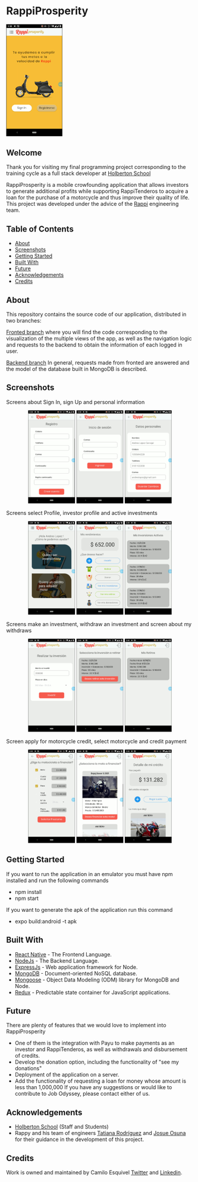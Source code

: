 # RappiProsperity

<img src="https://github.com/cmlesquivel/app-prosperity/blob/screenshots/vlcsnap-2020-07-23-23h42m46s337.png" width="30%">

## Welcome

Thank you for visiting my final programming project corresponding to the training cycle as a full stack developer at [Holberton School](https://www.holbertonschool.com/co)

RappiProsperity is a mobile crowfounding application that allows investors to generate additional profits while supporting RappiTenderos to acquire a loan for the purchase of a motorcycle and thus improve their quality of life.
This project was developed under the advice of the [Rappi](https://www.rappi.com.co/) engineering team.

## Table of Contents

- [About](#about)
- [Screenshots](#screenshots)
- [Getting Started](#getting)
- [Built With](#built)
- [Future](#future)
- [Acknowledgements](#acknowledgements)
- [Credits](#credits)

## About

This repository contains the source code of our application, distributed in two branches:

[Fronted branch](https://github.com/cmlesquivel/app-prosperity/tree/frontend-development) where you will find the code corresponding to the visualization of the multiple views of the app, as well as the navigation logic and requests to the backend to obtain the information of each logged in user.

[Backend branch](https://github.com/cmlesquivel/app-prosperity/tree/backend-development) In general, requests made from fronted are answered and the model of the database built in MongoDB is described.

## Screenshots

Screens about Sign In, sign Up and personal information

<p align="center">
<img width=25% src="https://github.com/cmlesquivel/app-prosperity/blob/screenshots/vlcsnap-2020-07-23-23h47m06s766.png">
<img width=25% src="https://github.com/cmlesquivel/app-prosperity/blob/screenshots/vlcsnap-2020-07-23-23h47m19s460.png">
<img width=25% src="https://github.com/cmlesquivel/app-prosperity/blob/screenshots/vlcsnap-2020-07-23-23h48m53s417.png">
</p>

Screens select Profile, investor profile and active investments

<p align="center">
<img width=25% src="https://github.com/cmlesquivel/app-prosperity/blob/screenshots/vlcsnap-2020-07-23-23h47m31s889.png">
<img width=25% src="https://github.com/cmlesquivel/app-prosperity/blob/screenshots/vlcsnap-2020-07-23-23h47m38s725.png">
<img width=25% src="https://github.com/cmlesquivel/app-prosperity/blob/screenshots/vlcsnap-2020-07-23-23h47m46s388.png">
</p>

Screens make an investment, withdraw an investment and screen about my withdraws

<p align="center">
<img width=25% src="https://github.com/cmlesquivel/app-prosperity/blob/screenshots/vlcsnap-2020-07-23-23h48m11s586.png">
<img width=25% src="https://github.com/cmlesquivel/app-prosperity/blob/screenshots/vlcsnap-2020-07-23-23h48m22s724.png">
<img width=25% src="https://github.com/cmlesquivel/app-prosperity/blob/screenshots/vlcsnap-2020-07-23-23h48m29s954.png">
</p>

Screen apply for motorcycle credit, select motorcycle and credit payment

<p align="center">
<img width=25% src="https://github.com/cmlesquivel/app-prosperity/blob/screenshots/vlcsnap-2020-07-23-23h51m07s337.png">
<img width=25% src="https://github.com/cmlesquivel/app-prosperity/blob/screenshots/vlcsnap-2020-07-23-23h50m50s476.png">
<img width=25% src="https://github.com/cmlesquivel/app-prosperity/blob/screenshots/vlcsnap-2020-07-23-23h52m04s675.png">
</p>

## Getting Started

If you want to run the application in an emulator you must have npm installed and run the following commands

- npm install
- npm start

If you want to generate the apk of the application run this command

- expo build:android -t apk

## Built With

- [React Native](https://reactnative.dev/) - The Frontend Language.
- [NodeJs](https://nodejs.org/en/) - The Backend Language.
- [ExpressJs](https://expressjs.com/) - Web application framework for Node.
- [MongoDB](https://www.mongodb.com/) - Document-oriented NoSQL database.
- [Mongoose](https://mongoosejs.com/docs/) - Object Data Modeling (ODM) library for MongoDB and Node.
- [Redux](https://redux.js.org/) - Predictable state container for JavaScript applications.

## Future

There are plenty of features that we would love to implement into RappiProsperity

- One of them is the integration with Payu to make payments as an investor and RappiTenderos, as well as withdrawals and disbursement of credits.
- Develop the donation option, including the functionality of "see my donations"
- Deployment of the application on a server.
- Add the functionality of requesting a loan for money whose amount is less than 1,000,000
  If you have any suggestions or would like to contribute to Job Odyssey, please contact either of us.

## Acknowledgements

- [Holberton School](https://www.holbertonschool.com/) (Staff and Students)
- Rappy and his team of engineers [Tatiana Rodríguez](https://github.com/tatarodriguez11) and [Josue Osuna](https://github.com/JosueMOsunaG12) for their guidance in the development of this project.

## Credits

Work is owned and maintained by Camilo Esquivel [Twitter](https://twitter.com/cmlesquivel) and [Linkedin](https://www.linkedin.com/in/juan-esquivel).
